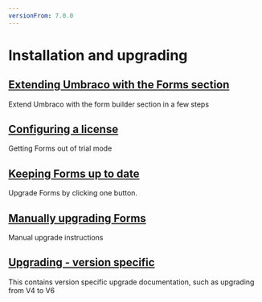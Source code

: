 ```yaml
---
versionFrom: 7.0.0
---
```


# Installation and upgrading

## [Extending Umbraco with the Forms section](Install)
Extend Umbraco with the form builder section in a few steps

## [Configuring a license](../../The-Licensing-model)
Getting Forms out of trial mode

## [Keeping Forms up to date](Upgrade.md)
Upgrade Forms by clicking one button.

## [Manually upgrading Forms](ManualUpgrade-v7.md)
Manual upgrade instructions

## [Upgrading - version specific](Version-Specific.md)
This contains version specific upgrade documentation, such as upgrading from V4 to V6
